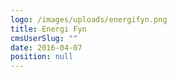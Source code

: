 ```yaml
---
logo: /images/uploads/energifyn.png
title: Energi Fyn
cmsUserSlug: ""
date: 2016-04-07 
position: null
---
```


